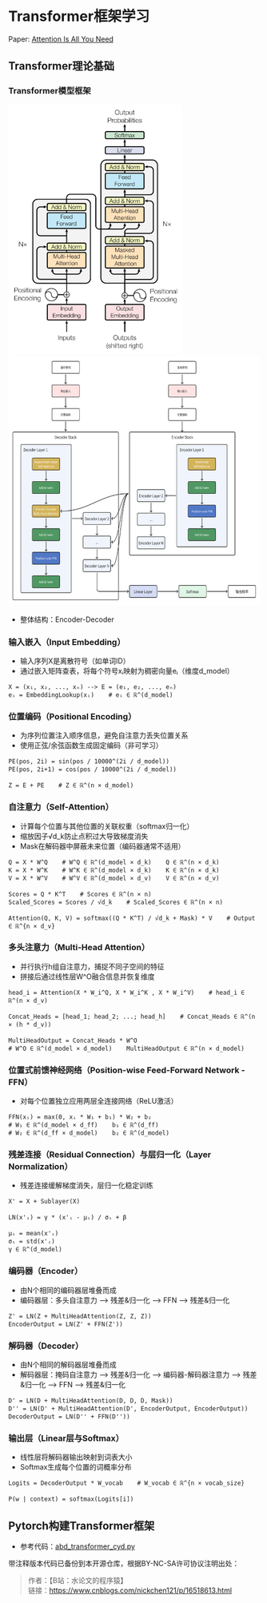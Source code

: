 # Transformer框架学习

Paper: [Attention Is All You Need](https://arxiv.org/pdf/1706.03762)

## Transformer理论基础

### Transformer模型框架

<img src="assets/transformer_arch.png" height=500/> <img src="assets/transformer_layers.png" height=500/>

- 整体结构：Encoder-Decoder

### 输入嵌入（Input Embedding）

- 输入序列X是离散符号（如单词ID）
- 通过嵌入矩阵查表，将每个符号xᵢ映射为稠密向量eᵢ（维度d_model）

```
X = (x₁, x₂, ..., xₙ) --> E = (e₁, e₂, ..., eₙ)
eᵢ = EmbeddingLookup(xᵢ)    # eᵢ ∈ ℝ^(d_model)
```

### 位置编码（Positional Encoding）

- 为序列位置注入顺序信息，避免自注意力丢失位置关系
- 使用正弦/余弦函数生成固定编码（非可学习）

```
PE(pos, 2i) = sin(pos / 10000^(2i / d_model))
PE(pos, 2i+1) = cos(pos / 10000^(2i / d_model))

Z = E + PE    # Z ∈ ℝ^(n × d_model)
```

### 自注意力（Self-Attention）

- 计算每个位置与其他位置的关联权重（softmax归一化）
- 缩放因子√d_k防止点积过大导致梯度消失
- Mask在解码器中屏蔽未来位置（编码器通常不适用）

```
Q = X * W^Q    # W^Q ∈ ℝ^(d_model × d_k)    Q ∈ ℝ^(n × d_k)
K = X * W^K    # W^K ∈ ℝ^(d_model × d_k)    K ∈ ℝ^(n × d_k)
V = X * W^V    # W^V ∈ ℝ^(d_model × d_v)    V ∈ ℝ^(n × d_v)

Scores = Q * K^T    # Scores ∈ ℝ^(n × n)
Scaled_Scores = Scores / √d_k    # Scaled_Scores ∈ ℝ^(n × n)

Attention(Q, K, V) = softmax((Q * K^T) / √d_k + Mask) * V    # Output ∈ ℝ^{n × d_v}
```

### 多头注意力（Multi-Head Attention）

- 并行执行h组自注意力，捕捉不同子空间的特征
- 拼接后通过线性层W^O融合信息并恢复维度

```
head_i = Attention(X * W_i^Q, X * W_i^K , X * W_i^V)    # head_i ∈ ℝ^(n × d_v)

Concat_Heads = [head_1; head_2; ...; head_h]    # Concat_Heads ∈ ℝ^(n × (h * d_v))

MultiHeadOutput = Concat_Heads * W^O
# W^O ∈ ℝ^(d_model × d_model)    MultiHeadOutput ∈ ℝ^(n × d_model)
```

### 位置式前馈神经网络（Position-wise Feed-Forward Network - FFN）

- 对每个位置独立应用两层全连接网络（ReLU激活）

```
FFN(xᵢ) = max(0, xᵢ * W₁ + b₁) * W₂ + b₂
# W₁ ∈ ℝ^(d_model × d_ff)    b₁ ∈ ℝ^(d_ff)
# W₂ ∈ ℝ^(d_ff × d_model)    b₂ ∈ ℝ^(d_model)
```

### 残差连接（Residual Connection）与层归一化（Layer Normalization）

- 残差连接缓解梯度消失，层归一化稳定训练

```
X' = X + Sublayer(X)

LN(x'ᵢ) = γ * (x'ᵢ - μᵢ) / σᵢ + β

μᵢ = mean(x'ᵢ)
σᵢ = std(x'ᵢ)
γ ∈ ℝ^(d_model)
```

### 编码器（Encoder）

- 由N个相同的编码器层堆叠而成
- 编码器层：多头自注意力 --> 残差&归一化 --> FFN --> 残差&归一化

```
Z' = LN(Z + MultiHeadAttention(Z, Z, Z))
EncoderOutput = LN(Z' + FFN(Z'))
```

### 解码器（Decoder）

- 由N个相同的解码器层堆叠而成
- 解码器层：掩码自注意力 --> 残差&归一化 --> 编码器-解码器注意力 --> 残差&归一化 --> FFN --> 残差&归一化

```
D' = LN(D + MultiHeadAttention(D, D, D, Mask))
D'' = LN(D' + MultiHeadAttention(D', EncoderOutput, EncoderOutput))
DecoderOutput = LN(D'' + FFN(D''))
```

### 输出层（Linear层与Softmax）

- 线性层将解码器输出映射到词表大小
- Softmax生成每个位置的词概率分布

```
Logits = DecoderOutput * W_vocab    # W_vocab ∈ ℝ^{n × vocab_size}

P(w | context) = softmax(Logits[i])
```

## Pytorch构建Transformer框架

- 参考代码：[abd_transformer_cyd.py](assets/abd_transformer_cyd.py)

带注释版本代码已备份到本开源仓库，根据BY-NC-SA许可协议注明出处：

> 作者：【B站：水论文的程序猿】 \
链接：https://www.cnblogs.com/nickchen121/p/16518613.html
